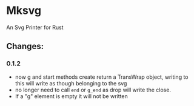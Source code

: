 Mksvg
=====

An Svg Printer for Rust



Changes:
--------

### 0.1.2

* now g and start methods create return a TransWrap object, writing to this will write as though belonging to the svg
* no longer need to call ```end``` or ```g_end``` as drop will write the close.
* If a "g" element is empty it will not be written
